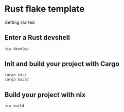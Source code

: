 # Rust flake template

Getting started

## Enter a Rust devshell 

```bash
nix develop
``` 

## Init and build your project with Cargo

```bash
cargo init
cargo build
```

## Build your project with nix

```bash
nix build
```
